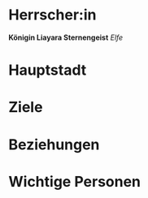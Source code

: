 # Herrscher:in
**Königin Liayara Sternengeist**
*Elfe*

# Hauptstadt

# Ziele

# Beziehungen

# Wichtige Personen